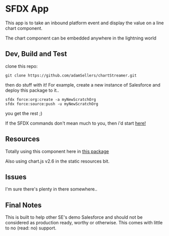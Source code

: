 # SFDX  App

This app is to take an inbound platform event and display the value on a line chart component. 

The chart component can be embedded anywhere in the lightning world

## Dev, Build and Test

clone this repo: 

```
git clone https://github.com/adamSellers/chartStreamer.git
```
then do stuff with it! For example, create a new instance of Salesforce and deploy this package to it.. 

```
sfdx force:org:create -a myNewScratchOrg
sfdx force:source:push -u myNewScratchOrg
```

you get the rest ;)

If the SFDX commands don't mean much to you, then i'd start [here!](https://developer.salesforce.com/docs/atlas.en-us.sfdx_dev.meta/sfdx_dev/sfdx_dev_intro.htm)


## Resources

Totally using this component here in [this package](https://github.com/mshanemc/lightningStreamer)

Also using chart.js v2.6 in the static resources bit. 


## Issues

I'm sure there's plenty in there somewhere.. 

## Final Notes
This is built to help other SE's demo Salesforce and should not be considered as production ready, worthy or otherwise. This comes with little to no (read: no) support. 


